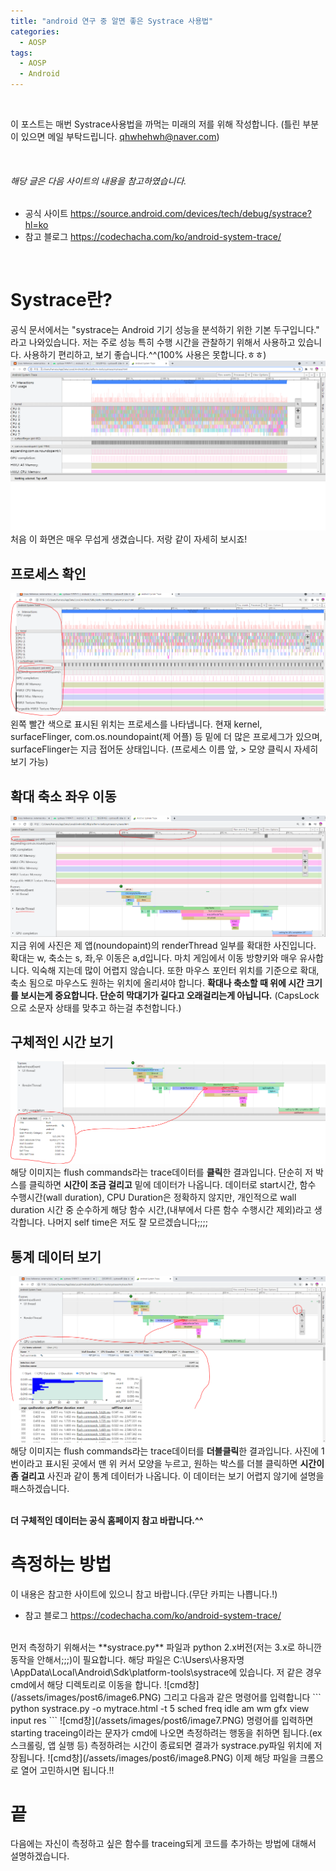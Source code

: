 ```yaml
---
title: "android 연구 중 알면 좋은 Systrace 사용법"
categories:
  - AOSP
tags:
  - AOSP
  - Android
---
```


<br>

이 포스트는 매번 Systrace사용법을 까먹는 미래의 저를 위해 작성합니다.
(틀린 부분이 있으면 메일 부탁드립니다. qhwhehwh@naver.com)

<br>

###### 해당 글은 다음 사이트의 내용을 참고하였습니다. 
* 공식 사이트 <https://source.android.com/devices/tech/debug/systrace?hl=ko>
* 참고 블로그 <https://codechacha.com/ko/android-system-trace/>

<br>

# Systrace란?
공식 문서에서는 "systrace는 Android 기기 성능을 분석하기 위한 기본 두구입니다." 라고 나와있습니다. 저는 주로 성능 특히 수행 시간을 관찰하기 위해서 사용하고 있습니다. 사용하기 편리하고, 보기 좋습니다.^^(100% 사용은 못합니다.ㅎㅎ)
![systrace첫화면](/assets/images/post6/image1.PNG)
처음 이 화면은 매우 무섭게 생겼습니다. 저랑 같이 자세히 보시죠!

## 프로세스 확인
![systrace프로세스확인](/assets/images/post6/image2.PNG)
왼쪽 빨간 색으로 표시된 위치는 프로세스를 나타냅니다. 현재 kernel, surfaceFlinger, com.os.noundopaint(제 어플) 등 밑에 더 많은 프로세그가 있으며, surfaceFlinger는 지금 접어둔 상태입니다. (프로세스 이름 앞, > 모양 클릭시 자세히 보기 가능)

## 확대 축소 좌우 이동
![systrace방향키](/assets/images/post6/image3.PNG)
지금 위에 사진은 제 앱(noundopaint)의 renderThread 일부를 확대한 사진입니다. 확대는 w, 축소는 s, 좌,우 이동은 a,d입니다. 마치 게임에서 이동 방향키와 매우 유사합니다. 익숙해 지는데 많이 어렵지 않습니다. 또한 마우스 포인터 위치를 기준으로 확대, 축소 됨으로 마우스도 원하는 위치에 올리셔야 합니다. **확대나 축소할 때 위에 시간 크기를 보시는게 중요합니다. 단순히 막대기가 길다고 오래걸리는게 아닙니다.** (CapsLock으로 소문자 상태를 맞추고 하는걸 추천합니다.)

## 구체적인 시간 보기
![systrace구체적시간](/assets/images/post6/image4.PNG)
해당 이미지는 flush commands라는 trace데이터를 **클릭**한 결과입니다. 단순히 저 박스를 클릭하면 **시간이 조금 걸리고** 밑에 데이터가 나옵니다. 데이터로 start시간, 함수 수행시간(wall duration), CPU Duration은 정확하지 않지만, 개인적으로 wall duration 시간 중 순수하게 해당 함수 시간,(내부에서 다른 함수 수행시간 제외)라고 생각합니다. 나머지 self time은 저도 잘 모르겠습니다;;;;

## 통계 데이터 보기
![systrace통계데이터](/assets/images/post6/image5.PNG)
해당 이미지는 flush commands라는 trace데이터를 **더블클릭**한 결과입니다. 사진에 1번이라고 표시된 곳에서 맨 위 커서 모양을 누르고, 원하는 박스를 더블 클릭하면 **시간이 좀 걸리고** 사진과 같이 통계 데이터가 나옵니다. 이 데이터는 보기 어렵지 않기에 설명을 패스하겠습니다.
<br><br>

**더 구체적인 데이터는 공식 홈페이지 참고 바랍니다.^^**

# 측정하는 방법
이 내용은 참고한 사이트에 있으니 참고 바랍니다.(무단 카피는 나쁩니다.!)
* 참고 블로그 <https://codechacha.com/ko/android-system-trace/>
<br>
먼저 측정하기 위해서는 **systrace.py** 파일과 python 2.x버전(저는 3.x로 하니깐 동작을 안해서;;;)이 필요합니다. 해당 파일은 C:\Users\사용자명\AppData\Local\Android\Sdk\platform-tools\systrace에 있습니다.
저 같은 경우 cmd에서 해당 디렉토리로 이동을 합니다.
![cmd창](/assets/images/post6/image6.PNG)
그리고 다음과 같은 명령어를 입력합니다 
``` python systrace.py -o mytrace.html -t 5 sched freq idle am wm gfx view input res ```
![cmd창](/assets/images/post6/image7.PNG)
명령어를 입력하면 starting traceing이라는 문자가 cmd에 나오면 측정하려는 행동을 취하면 됩니다.(ex 스크롤링, 앱 실행 등) 측정하려는 시간이 종료되면 결과가 systrace.py파일 위치에 저장됩니다.
![cmd창](/assets/images/post6/image8.PNG)
이제 해당 파일을 크롬으로 열어 고민하시면 됩니다.!!

# 끝
다음에는 자신이 측정하고 싶은 함수를 traceing되게 코드를 추가하는 방법에 대해서 설명하겠습니다.